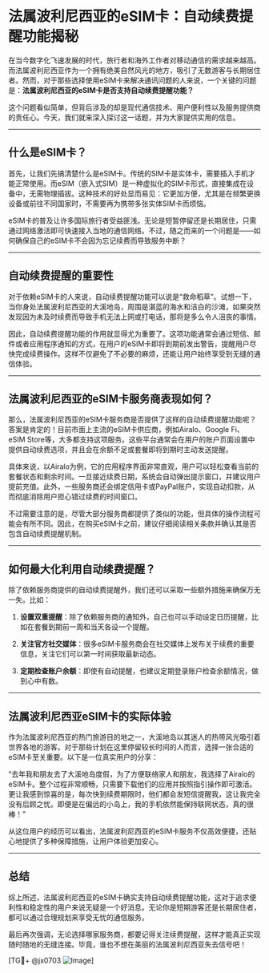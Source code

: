 # 法属波利尼西亚的eSIM卡：自动续费提醒功能揭秘

在当今数字化飞速发展的时代，旅行者和海外工作者对移动通信的需求越来越高。而法属波利尼西亚作为一个拥有绝美自然风光的地方，吸引了无数游客与长期居住者。然而，对于那些选择使用eSIM卡来解决通讯问题的人来说，一个关键的问题是：**法属波利尼西亚的eSIM卡是否支持自动续费提醒功能？**

这个问题看似简单，但背后涉及的却是现代通信技术、用户便利性以及服务提供商的责任心。今天，我们就来深入探讨这一话题，并为大家提供实用的信息。

---

## 什么是eSIM卡？

首先，让我们先搞清楚什么是eSIM卡。传统的SIM卡是实体卡，需要插入手机才能正常使用。而eSIM（嵌入式SIM）是一种虚拟化的SIM卡形式，直接集成在设备中，无需物理插拔。这种技术的好处显而易见：它更加方便，尤其是在频繁更换设备或前往不同国家时，不需要再为携带多张实体SIM卡而烦恼。

eSIM卡的普及让许多国际旅行者受益匪浅。无论是短暂停留还是长期居住，只需通过网络激活即可快速接入当地的通信网络。不过，随之而来的一个问题是——如何确保自己的eSIM卡不会因为忘记续费而导致服务中断？

---

## 自动续费提醒的重要性

对于依赖eSIM卡的人来说，自动续费提醒功能可以说是“救命稻草”。试想一下，当你身处法属波利尼西亚的大溪地岛，周围是湛蓝的海水和洁白的沙滩，如果突然发现因为未及时续费而导致手机无法上网或打电话，那将是多么令人沮丧的事情。

因此，自动续费提醒功能的作用就显得尤为重要了。这项功能通常会通过短信、邮件或者应用程序通知的方式，在用户的eSIM卡即将到期前发出警告，提醒用户尽快完成续费操作。这样不仅避免了不必要的麻烦，还能让用户始终享受到无缝的通信体验。

---

## 法属波利尼西亚的eSIM卡服务商表现如何？

那么，法属波利尼西亚的eSIM卡服务商是否提供了这样的自动续费提醒功能呢？答案是肯定的！目前市面上主流的eSIM卡供应商，例如Airalo、Google Fi、eSIM Store等，大多都支持这项服务。这些平台通常会在用户的账户页面设置中提供自动续费选项，并且会在余额不足或套餐即将到期时主动发送提醒。

具体来说，以Airalo为例，它的应用程序界面非常直观，用户可以轻松查看当前的套餐状态和剩余时间。一旦接近续费日期，系统会自动弹出提示窗口，并建议用户提前充值。此外，一些服务商还会绑定信用卡或PayPal账户，实现自动扣款，从而彻底消除用户担心错过续费的时间窗口。

不过需要注意的是，尽管大部分服务商都提供了类似的功能，但具体的操作流程可能会有所不同。因此，在购买eSIM卡之前，建议仔细阅读相关条款并确认其是否包含自动续费提醒机制。

---

## 如何最大化利用自动续费提醒？

除了依赖服务商提供的自动续费提醒外，我们还可以采取一些额外措施来确保万无一失。比如：

1. **设置双重提醒**：除了依赖服务商的通知外，自己也可以手动设定日历提醒，比如在套餐到期前一周和当天各设一个提醒。
   
2. **关注官方社交媒体**：很多eSIM卡服务商会在社交媒体上发布关于续费的重要信息，关注它们可以第一时间获取最新动态。

3. **定期检查账户余额**：即使有自动提醒，也建议定期登录账户检查余额情况，做到心中有数。

---

## 法属波利尼西亚eSIM卡的实际体验

作为法属波利尼西亚的热门旅游目的地之一，大溪地岛以其迷人的热带风光吸引着世界各地的游客。对于那些计划在这里停留较长时间的人而言，选择一张合适的eSIM卡至关重要。以下是一位真实用户的分享：

“去年我和朋友去了大溪地岛度假，为了方便联络家人和朋友，我选择了Airalo的eSIM卡。整个过程非常顺畅，只需要下载他们的应用并按照指引操作即可激活。更让我感到惊喜的是，每次快到续费期限时，他们都会发短信提醒我，这让我完全没有后顾之忧。即便是在偏远的小岛上，我的手机依然能保持联网状态，真的很棒！”

从这位用户的经历可以看出，法属波利尼西亚的eSIM卡服务不仅高效便捷，还贴心地提供了多种保障措施，让用户体验更加安心。

---

## 总结

综上所述，法属波利尼西亚的eSIM卡确实支持自动续费提醒功能，这对于追求便利性和稳定性的用户来说无疑是一个好消息。无论你是短期游客还是长期居住者，都可以通过合理规划来享受无忧的通信服务。

最后再次强调，无论选择哪家服务商，都要记得关注续费提醒，这样才能真正实现随时随地的无缝连接。毕竟，谁也不想在美丽的法属波利尼西亚失去信号吧！

[TG💪+ @jx0703 ![Image](https://github.com/user-attachments/assets/dbca1d08-cadb-493c-b0ec-ad6f7a83f270)]